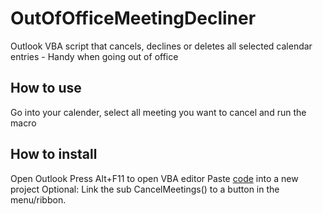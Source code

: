 # OutOfOfficeMeetingDecliner
Outlook VBA script that cancels, declines or deletes all selected calendar entries - Handy when going out of office

## How to use
Go into your calender, select all meeting you want to cancel and run the macro

## How to install 
Open Outlook
Press Alt+F11 to open VBA editor
Paste [code](https://github.com/Essenpreis/OutOfOfficeMeetingDecliner/blob/master/cancelmeetings.vba) into a new project
Optional: Link the sub CancelMeetings() to a button in the menu/ribbon.

